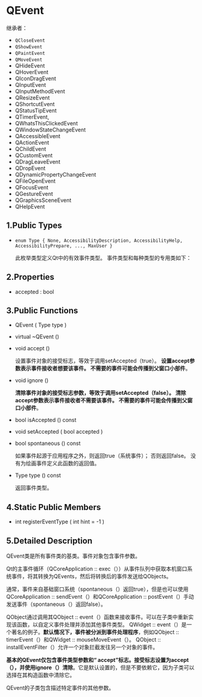 # QEvent

继承者：

- `QCloseEvent`
- `QShowEvent`
- `QPaintEvent`
- `QMoveEvent`
- QHideEvent
- QHoverEvent
- QIconDragEvent
- QInputEvent
- QInputMethodEvent
- QResizeEvent
- QShortcutEvent
- QStatusTipEvent
- QTimerEvent, 
- QWhatsThisClickedEvent
- QWindowStateChangeEvent
- QAccessibleEvent
- QActionEvent
- QChildEvent
- QCustomEvent
- QDragLeaveEvent
- QDropEvent
- QDynamicPropertyChangeEvent
- QFileOpenEvent
- QFocusEvent
- QGestureEvent
- QGraphicsSceneEvent
- QHelpEvent

## 1.Public Types

- `enum	Type { None, AccessibilityDescription, AccessibilityHelp, AccessibilityPrepare, ..., MaxUser }`

  此枚举类型定义Qt中的有效事件类型。 事件类型和每种类型的专用类如下：

  

## 2.Properties

- accepted : bool

## 3.Public Functions

- QEvent ( Type type )

- virtual	~QEvent ()

- void	accept ()

  设置事件对象的接受标志，等效于调用setAccepted（true）。 **设置accept参数表示事件接收者想要该事件。 不需要的事件可能会传播到父窗口小部件**。

- void	ignore ()

  **清除事件对象的接受标志参数，等效于调用setAccepted（false）。 清除accept参数表示事件接收者不需要该事件。 不需要的事件可能会传播到父窗口小部件**。

- bool	isAccepted () const

- void	setAccepted ( bool accepted )

- bool	spontaneous () const

  如果事件起源于应用程序之外，则返回true（系统事件）； 否则返回false。 没有为绘画事件定义此函数的返回值。

- Type	type () const

  返回事件类型。

## 4.Static Public Members

- int	registerEventType ( int hint = -1 )

## 5.Detailed Description

QEvent类是所有事件类的基类。事件对象包含事件参数。 

Qt的主事件循环（QCoreApplication :: exec（））从事件队列中获取本机窗口系统事件，将其转换为QEvents，然后将转换后的事件发送给QObjects。 

通常，事件来自基础窗口系统（spontaneous（）返回true），但是也可以使用QCoreApplication :: sendEvent（）和QCoreApplication :: postEvent（）手动发送事件（spontaneous（）返回false）。 

QObject通过调用其QObject :: event（）函数来接收事件。可以在子类中重新实现该函数，以自定义事件处理并添加其他事件类型。 QWidget :: event（）是一个著名的例子。**默认情况下，事件被分派到事件处理程序**，例如QObject :: timerEvent（）和QWidget :: mouseMoveEvent（）。 QObject :: installEventFilter（）允许一个对象拦截发往另一个对象的事件。 

**基本的QEvent仅包含事件类型参数和“ accept”标志。接受标志设置为accept（），并使用ignore（）清除**。它是默认设置的，但是不要依赖它，因为子类可以选择在其构造函数中清除它。

 QEvent的子类包含描述特定事件的其他参数。